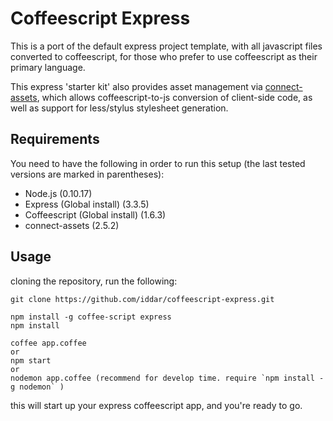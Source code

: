 Coffeescript Express
====================

This is a port of the default express project template, with all javascript 
files converted to coffeescript, for those who prefer to use coffeescript as 
their primary language.

This express 'starter kit' also provides asset management via 
[connect-assets](https://github.com/TrevorBurnham/connect-assets), which 
allows coffeescript-to-js conversion of client-side code, as well as support 
for less/stylus stylesheet generation.

Requirements
------------

You need to have the following in order to run this setup (the last tested versions
are marked in parentheses):
 * Node.js (0.10.17)
 * Express (Global install) (3.3.5)
 * Coffeescript (Global install) (1.6.3)
 * connect-assets (2.5.2)

Usage
-----

cloning the repository, run the following:

	git clone https://github.com/iddar/coffeescript-express.git
	
	npm install -g coffee-script express
	npm install

	coffee app.coffee
	or
	npm start
	or
	nodemon app.coffee (recommend for develop time. require `npm install -g nodemon` )

this will start up your express coffeescript app, and you're ready to go.

